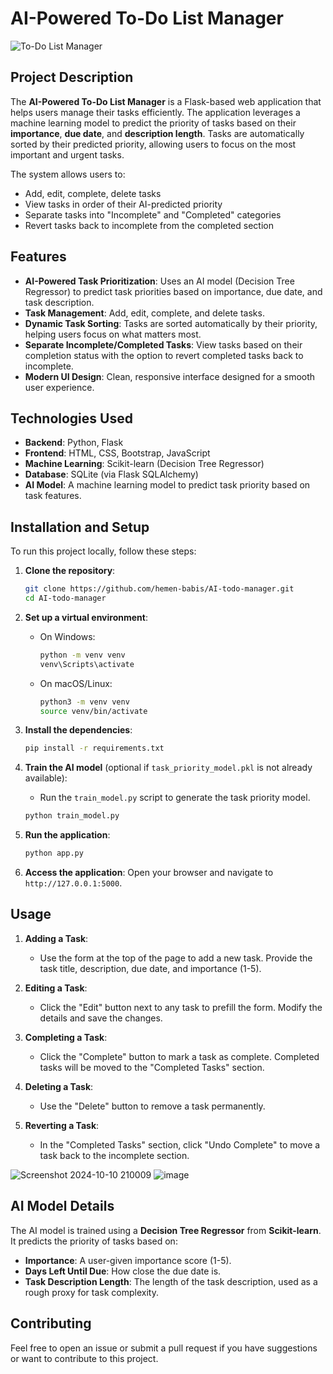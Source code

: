# AI-Powered To-Do List Manager

![To-Do List Manager](https://img.shields.io/badge/status-active-brightgreen.svg)

## Project Description
The **AI-Powered To-Do List Manager** is a Flask-based web application that helps users manage their tasks efficiently. The application leverages a machine learning model to predict the priority of tasks based on their **importance**, **due date**, and **description length**. Tasks are automatically sorted by their predicted priority, allowing users to focus on the most important and urgent tasks.

The system allows users to:
- Add, edit, complete, delete tasks
- View tasks in order of their AI-predicted priority
- Separate tasks into "Incomplete" and "Completed" categories
- Revert tasks back to incomplete from the completed section

## Features
- **AI-Powered Task Prioritization**: Uses an AI model (Decision Tree Regressor) to predict task priorities based on importance, due date, and task description.
- **Task Management**: Add, edit, complete, and delete tasks.
- **Dynamic Task Sorting**: Tasks are sorted automatically by their priority, helping users focus on what matters most.
- **Separate Incomplete/Completed Tasks**: View tasks based on their completion status with the option to revert completed tasks back to incomplete.
- **Modern UI Design**: Clean, responsive interface designed for a smooth user experience.

## Technologies Used
- **Backend**: Python, Flask
- **Frontend**: HTML, CSS, Bootstrap, JavaScript
- **Machine Learning**: Scikit-learn (Decision Tree Regressor)
- **Database**: SQLite (via Flask SQLAlchemy)
- **AI Model**: A machine learning model to predict task priority based on task features.

## Installation and Setup
To run this project locally, follow these steps:

1. **Clone the repository**:
    ```bash
    git clone https://github.com/hemen-babis/AI-todo-manager.git
    cd AI-todo-manager
    ```

2. **Set up a virtual environment**:
    - On Windows:
      ```bash
      python -m venv venv
      venv\Scripts\activate
      ```
    - On macOS/Linux:
      ```bash
      python3 -m venv venv
      source venv/bin/activate
      ```

3. **Install the dependencies**:
    ```bash
    pip install -r requirements.txt
    ```

4. **Train the AI model** (optional if `task_priority_model.pkl` is not already available):
    - Run the `train_model.py` script to generate the task priority model.
    ```bash
    python train_model.py
    ```

5. **Run the application**:
    ```bash
    python app.py
    ```

6. **Access the application**:
    Open your browser and navigate to `http://127.0.0.1:5000`.

## Usage
1. **Adding a Task**:
   - Use the form at the top of the page to add a new task. Provide the task title, description, due date, and importance (1-5).
   
2. **Editing a Task**:
   - Click the "Edit" button next to any task to prefill the form. Modify the details and save the changes.

3. **Completing a Task**:
   - Click the "Complete" button to mark a task as complete. Completed tasks will be moved to the "Completed Tasks" section.

4. **Deleting a Task**:
   - Use the "Delete" button to remove a task permanently.

5. **Reverting a Task**:
   - In the "Completed Tasks" section, click "Undo Complete" to move a task back to the incomplete section.

![Screenshot 2024-10-10 210009](https://github.com/user-attachments/assets/f8e7b592-5675-4491-befe-e0196c9ef9bf)
![image](https://github.com/user-attachments/assets/828e1368-2ed5-4da4-8a31-24634997383f)


## AI Model Details
The AI model is trained using a **Decision Tree Regressor** from **Scikit-learn**. It predicts the priority of tasks based on:
- **Importance**: A user-given importance score (1-5).
- **Days Left Until Due**: How close the due date is.
- **Task Description Length**: The length of the task description, used as a rough proxy for task complexity.

## Contributing
Feel free to open an issue or submit a pull request if you have suggestions or want to contribute to this project.
